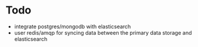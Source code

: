 
# Todo

+ integrate postgres/mongodb with elasticsearch
+ user redis/amqp for syncing data between the primary data storage and elasticsearch

